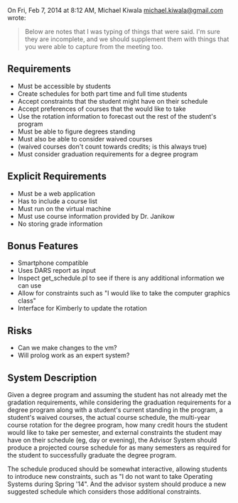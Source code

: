 


On Fri, Feb 7, 2014 at 8:12 AM, Michael Kiwala <michael.kiwala@gmail.com> wrote:
>Below are notes that I was typing of things that were said.  I'm sure they are incomplete, and we should supplement them with things that you were able to capture from the meeting too.


Requirements
------------
* Must be accessible by students
* Create schedules for both part time and full time students
* Accept constraints that the student might have on their schedule
* Accept preferences of courses that the would like to take
* Use the rotation information to forecast out the rest of the student's program
* Must be able to figure degrees standing
* Must also be able to consider waived courses
* (waived courses don't count towards credits; is this always true)
* Must consider graduation requirements for a degree program




Explicit Requirements
---------------------
* Must be a web application
* Has to include a course list
* Must run on the virtual machine
* Must use course information provided by Dr. Janikow
* No storing grade information




Bonus Features
--------------
* Smartphone compatible
* Uses DARS report as input
* Inspect get_schedule.pl to see if there is any additional information we can use
* Allow for constraints such as "I would like to take the computer graphics class"
* Interface for Kimberly to update the rotation





Risks
-----
* Can we make changes to the vm?
* Will prolog work as an expert system?



System Description
------------------
Given a degree program and assuming the student has not already met the gradation requirements, while considering the graduation requirements for a degree program along with a student's current standing in the program, a student's waived courses, the actual course schedule, the multi-year course rotation for the degree program, how many credit hours the student would like to take per semester, and external constraints the student may have on their schedule (eg, day or evening), the Advisor System should produce a projected course schedule for as many semesters as required for the student to successfully graduate the degree program.

The schedule produced should be somewhat interactive, allowing students to introduce new constraints, such as "I do not want to take Operating Systems during Spring '14".  And the advisor system should produce a new suggested schedule which considers those additional constraints.




